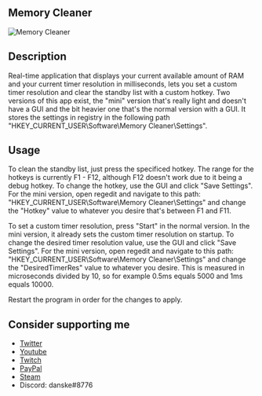 ## Memory Cleaner
![Memory Cleaner](https://cdn.discordapp.com/attachments/759162962325143623/763515874501984317/unknown.png)
## Description
Real-time application that displays your current available amount of RAM and your current timer resolution in milliseconds, lets you set a custom timer resolution and clear the standby list with a custom hotkey. Two versions of this app exist, the "mini" version that's really light and doesn't have a GUI and the bit heavier one that's the normal version with a GUI. It stores the settings in registry in the following path "HKEY_CURRENT_USER\Software\Memory Cleaner\Settings".
## Usage
To clean the standby list, just press the specificed hotkey. The range for the hotkeys is currently F1 - F12, although F12 doesn't work due to it being a debug hotkey. To change the hotkey, use the GUI and click "Save Settings". For the mini version, open regedit and navigate to this path: "HKEY_CURRENT_USER\Software\Memory Cleaner\Settings" and change the "Hotkey" value to whatever you desire that's between F1 and F11.

To set a custom timer resolution, press "Start" in the normal version. In the mini version, it already sets the custom timer resolution on startup. To change the desired timer resolution value, use the GUI and click "Save Settings". For the mini version, open regedit and navigate to this path: "HKEY_CURRENT_USER\Software\Memory Cleaner\Settings" and change the "DesiredTimerRes" value to whatever you desire. This is measured in microseconds divided by 10, so for example 0.5ms equals 5000 and 1ms equals 10000.

Restart the program in order for the changes to apply.

## Consider supporting me
- [Twitter](https://twitter.com/danskexd)
- [Youtube](https://www.youtube.com/c/danskexd)
- [Twitch](https://www.twitch.tv/lildanske)
- [PayPal](https://www.paypal.me/danskexd)
- [Steam](https://steamcommunity.com/id/danskexd)
- Discord: danske#8776
